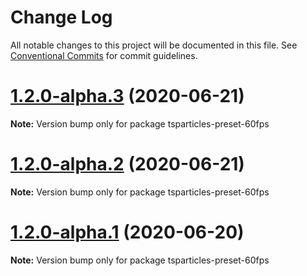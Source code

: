 # Change Log

All notable changes to this project will be documented in this file.
See [Conventional Commits](https://conventionalcommits.org) for commit guidelines.

# [1.2.0-alpha.3](https://github.com/matteobruni/tsparticles/compare/tsparticles-preset-60fps@1.1.0...tsparticles-preset-60fps@1.2.0-alpha.3) (2020-06-21)

**Note:** Version bump only for package tsparticles-preset-60fps





# [1.2.0-alpha.2](https://github.com/matteobruni/tsparticles/compare/tsparticles-preset-60fps@1.1.0...tsparticles-preset-60fps@1.2.0-alpha.2) (2020-06-21)

**Note:** Version bump only for package tsparticles-preset-60fps





# [1.2.0-alpha.1](https://github.com/matteobruni/tsparticles/compare/tsparticles-preset-60fps@1.1.0...tsparticles-preset-60fps@1.2.0-alpha.1) (2020-06-20)

**Note:** Version bump only for package tsparticles-preset-60fps
